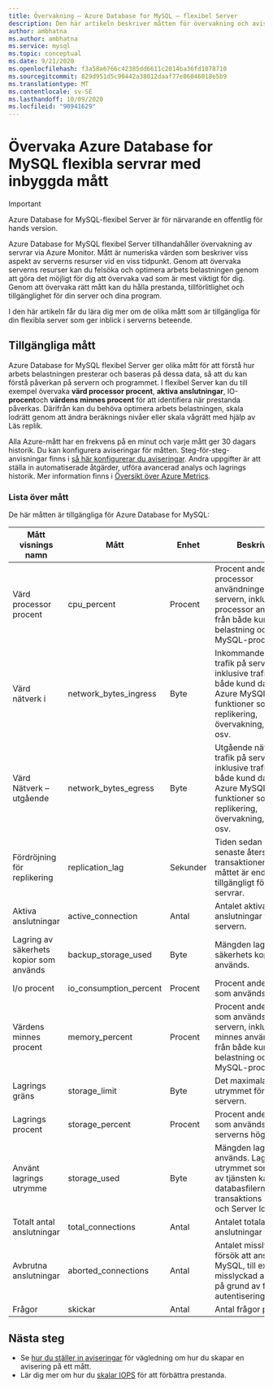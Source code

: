 ```yaml
---
title: Övervakning – Azure Database for MySQL – flexibel Server
description: Den här artikeln beskriver måtten för övervakning och avisering för Azure Database for MySQL flexibel Server, inklusive CPU, lagring och anslutnings statistik.
author: ambhatna
ms.author: ambhatna
ms.service: mysql
ms.topic: conceptual
ms.date: 9/21/2020
ms.openlocfilehash: f3a58a6766c42385dd6611c2014ba36fd1078710
ms.sourcegitcommit: 829d951d5c90442a38012daaf77e86046018e5b9
ms.translationtype: MT
ms.contentlocale: sv-SE
ms.lasthandoff: 10/09/2020
ms.locfileid: "90941629"
---
```

# <a name="monitor-azure-database-for-mysql-flexible-servers-with-built-in-metrics"></a>Övervaka Azure Database for MySQL flexibla servrar med inbyggda mått

> [!IMPORTANT] 
> Azure Database for MySQL-flexibel Server är för närvarande en offentlig för hands version.

Azure Database for MySQL flexibel Server tillhandahåller övervakning av servrar via Azure Monitor. Mått är numeriska värden som beskriver viss aspekt av serverns resurser vid en viss tidpunkt. Genom att övervaka serverns resurser kan du felsöka och optimera arbets belastningen genom att göra det möjligt för dig att övervaka vad som är mest viktigt för dig. Genom att övervaka rätt mått kan du hålla prestanda, tillförlitlighet och tillgänglighet för din server och dina program.

I den här artikeln får du lära dig mer om de olika mått som är tillgängliga för din flexibla server som ger inblick i serverns beteende.

## <a name="available-metrics"></a>Tillgängliga mått

Azure Database for MySQL flexibel Server ger olika mått för att förstå hur arbets belastningen presterar och baseras på dessa data, så att du kan förstå påverkan på servern och programmet. I flexibel Server kan du till exempel övervaka **värd processor procent**, **aktiva anslutningar**, IO- **procent**och **värdens minnes procent** för att identifiera när prestanda påverkas. Därifrån kan du behöva optimera arbets belastningen, skala lodrätt genom att ändra beräknings nivåer eller skala vågrätt med hjälp av Läs replik.

Alla Azure-mått har en frekvens på en minut och varje mått ger 30 dagars historik. Du kan konfigurera aviseringar för måtten. Steg-för-steg-anvisningar finns i [så här konfigurerar du aviseringar](./how-to-alert-on-metric.md). Andra uppgifter är att ställa in automatiserade åtgärder, utföra avancerad analys och lagrings historik. Mer information finns i [Översikt över Azure Metrics](../../monitoring-and-diagnostics/monitoring-overview-metrics.md).

### <a name="list-of-metrics"></a>Lista över mått
De här måtten är tillgängliga för Azure Database for MySQL:

|Mått visnings namn|Mått|Enhet|Beskrivning|
|---|---|---|---|
|Värd processor procent|cpu_percent|Procent|Procent andelen av processor användningen på servern, inklusive processor användning från både kund arbets belastning och Azure MySQL-processer|
|Värd nätverk i |network_bytes_ingress|Byte|Inkommande nätverks trafik på servern, inklusive trafik från både kund databas och Azure MySQL-funktioner som replikering, övervakning, loggar osv.|
|Värd Nätverk – utgående|network_bytes_egress|Byte|Utgående nätverks trafik på servern, inklusive trafik från både kund databas och Azure MySQL-funktioner som replikering, övervakning, loggar osv.|
|Fördröjning för replikering|replication_lag|Sekunder|Tiden sedan den senaste återspelade transaktionen. Det här måttet är endast tillgängligt för replik servrar.|
|Aktiva anslutningar|active_connection|Antal|Antalet aktiva anslutningar till servern.|
|Lagring av säkerhets kopior som används|backup_storage_used|Byte|Mängden lagring av säkerhets kopior som används.|
|I/o procent|io_consumption_percent|Procent|Procent andelen av IO som används.|
|Värdens minnes procent|memory_percent|Procent|Procent andelen minne som används på servern, inklusive minnes användning från både kund arbets belastning och Azure MySQL-processer|
|Lagrings gräns|storage_limit|Byte|Det maximala lagrings utrymmet för den här servern.|
|Lagrings procent|storage_percent|Procent|Procent andelen lagring som används av serverns högsta värde.|
|Använt lagrings utrymme|storage_used|Byte|Mängden lagring som används. Lagrings utrymmet som används av tjänsten kan omfatta databasfilerna, transaktions loggarna och Server loggarna.|
|Totalt antal anslutningar|total_connections|Antal|Antalet totala anslutningar till servern|
|Avbrutna anslutningar|aborted_connections|Antal|Antalet misslyckade försök att ansluta till MySQL, till exempel misslyckad anslutning på grund av felaktiga autentiseringsuppgifter.|
|Frågor|skickar|Antal|Antal frågor per sekund|

## <a name="next-steps"></a>Nästa steg
- Se [hur du ställer in aviseringar](./how-to-alert-on-metric.md) för vägledning om hur du skapar en avisering på ett mått.
- Lär dig mer om hur du [skalar IOPS](./concepts/../concepts-compute-storage.md#iops) för att förbättra prestanda.

